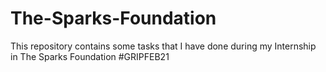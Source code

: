 # The-Sparks-Foundation
This repository contains some tasks that I have done during my Internship in The Sparks Foundation #GRIPFEB21
